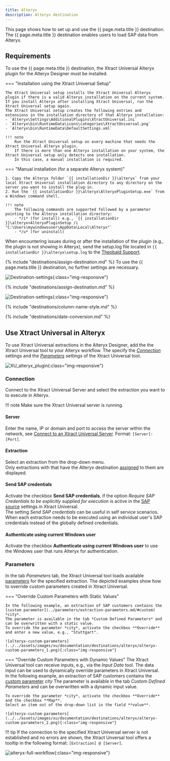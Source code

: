 ```yaml
---
title: Alteryx
description: Alteryx destination
---
```


This page shows how to set up and use the {{ page.meta.title }} destination. 
The {{ page.meta.title }} destination enables users to load SAP data from Alteryx.


## Requirements

To use the {{ page.meta.title }} destination, the Xtract Universal Alteryx plugin for the Alteryx Designer must be installed. 

=== "Installation using the Xtract Universal Setup"

	The Xtract Universal setup installs the Xtract Universal Alteryx plugin if there is a valid Alteryx installation on the current system.
	If you install Alteryx after installing Xtract Universal, run the Xtract Universal setup again.
	The Xtract Universal setup creates the following entries and extensions in the installation directory of that Alteryx installation:
	- `Alteryx\Settings\AdditionalPlugins\XtractUniversal.ini`
	- `Alteryx\bin\RuntimeData\icons\categories\XtractUniversal.png`
	- `Alteryx\bin\RuntimeData\DefaultSettings.xml`

	!!! note
		Run the Xtract Universal setup on every machine that needs the Xtract Universal Alteryx plugin. 
		If there is more than one Alteryx installation on your system, the Xtract Universal setup only detects one installation. 
		In this case, a manual installation is required.

=== "Manual installation (for a separate Alteryx system)"

	1. Copy the Alteryx folder `{{ installationDir }}\alteryx` from your local Xtract Universal installation directory to any directory on the server you want to install the plug-in. 
	2. Run the `{{ installationDir }}\alteryx\AlteryxPluginSetup.exe` from a Windows command shell. 

	!!! note
		The following commands are supported followed by a parameter pointing to the Alteryx installation directory: 
		- */i* (for install) e.g., `{{ installationDir }}\alteryx>AlteryxPluginSetup /i "C:\Users\mywindowsuser\AppData\Local\Alteryx"`
		- */u* (for uninstall)

When encountering issues during or after the installation of the plugin (e.g., the plugin is not showing in Alteryx), send the setup.log file located in `{{ installationDir }}\alteryx\setup.log` to the [Theobald Support](https://support.theobald-software.com).


{% include "destinations/assign-destination.md" %}
To use the {{ page.meta.title }} destination, no further settings are necessary.

![Destination-settings](../../assets/images/xu/documentation/destinations/alteryx/destination-settings.png){:class="img-responsive"}

{% include "destinations/assign-destination.md" %}

![Destination-settings](../../assets/images/xu/documentation/destinations/alteryx/destination-settings.png){:class="img-responsive"}

{% include "destinations/column-name-style.md" %}

{% include "destinations/date-conversion.md" %}


## Use Xtract Universal in Alteryx

To use Xtract Universal extractions in the Alteryx Designer, add the the Xtract Universal tool to your Alteryx workflow.
The specify the [*Connection*](#connection) settings and the [*Parameters*](#parameters) settings of the Xtract Universal tool.

![XU_alteryx_plugin](../../assets/images/xu/documentation/destinations/alteryx/XU_alteryx_plugin.png){:class="img-responsive"}



### Connection

Connect to the Xtract Universal Server and select the extraction you want to to execute in Alteryx.

!!! note
	Make sure the Xtract Universal server is running.
	
#### Server
Enter the name, IP or domain and port to access the server within the network, see [Connect to an Xtract Universal Server](../designer.md/#connect-the-designer-to-a-server).
Format: `[Server]:[Port]`.

#### Extraction
Select an extraction from the drop-down menu. <br>
Only extractions with that have the Alteryx destination [assigned](#assign-the-alteryx-destination-to-an-extraction) to them are displayed. 

#### Send SAP credentials
Activate the checkbox **Send SAP credentials**, if the option *Require SAP Credentials to be explicitly supplied for execution* is active in the [SAP source](../sap-connection/settings.md/#authentication) settings in Xtract Universal.<br>
The setting *Send SAP credentials* can be useful in self service scenarios. 
When each extraction needs to be executed using an individual user's SAP credentials instead of the globally defined credentials.

#### Authenticate using current Windows user
Activate the checkbox **Authenticate using current Windows user** to use the Windows user that runs Alteryx for authentication.

### Parameters

In the tab *Parameters* tab, the Xtract Universal tool loads available [parameters](../parameters/index.md) for the specified extraction. 
The depicted examples show how to override custom parameters created in Xtract Universal.

=== "Override Custom Parameters with Static Values"

	In the following example, an extraction of SAP customers contains the [custom parameter](../parameters/extraction-parameters.md/#custom) *city*. 
	The parameter is available in the tab *Custom Defined Parameters* and can be overwritten with a static value.
	To override the parameter *city*, activate the checkbox **Override** and enter a new value, e.g., "Stuttgart".

	![alteryx-custom-parameters](../../assets/images/xu/documentation/destinations/alteryx/alteryx-custom-parameters_1.png){:class="img-responsive"}

=== "Override Custom Parameters with Dynamic Values"
	The Xtract Universal tool can receive inputs, e.g., via the *Input Data* tool.
	The data input can be used to dynamically override parameters in Xtract Universal.<br> 
	In the following example, an extraction of SAP customers contains the [custom parameter](../parameters/extraction-parameters.md/#custom) *city* 
	The parameter is available in the tab *Custom Defined Parameters* and can be overwritten with a dynamic input value.
	
	To override the parameter *city*, activate the checkbox **Override** and the checkbox **Map**. 
	Select an item out of the drop-down list in the field **value**.

	![alteryx-custom-parameters](../../assets/images/xu/documentation/destinations/alteryx/alteryx-custom-parameters_2.png){:class="img-responsive"}

!!! tip
	If the connection to the specified Xtract Universal server is not established and no errors are shown, the Xtract Unversal tool offers a tooltip in the following format: 
	`[Extraction] @ [Server]`.

![alteryx-full-workflow](../../assets/images/xu/documentation/destinations/alteryx/alteryx-workflow.png){:class="img-responsive"}

